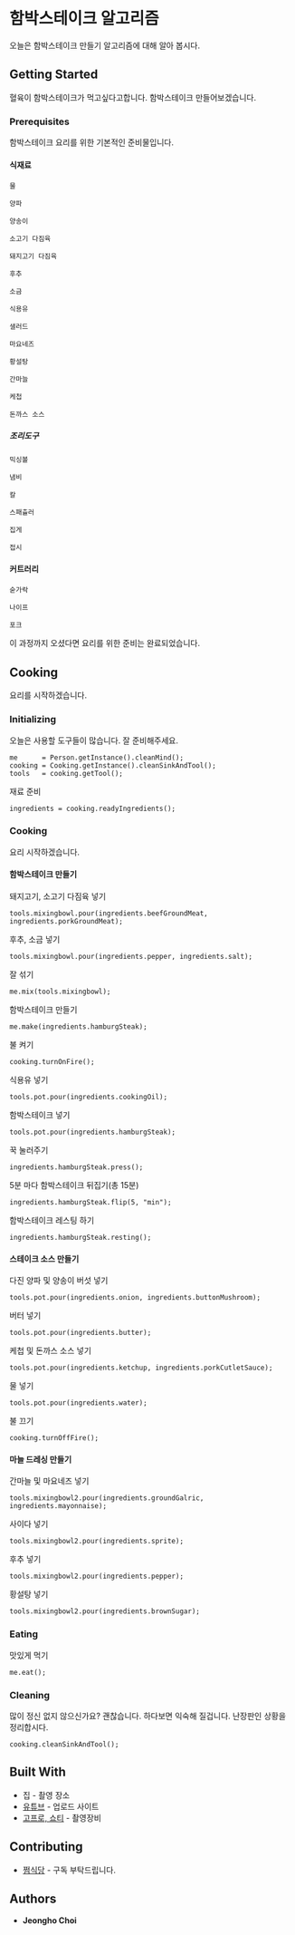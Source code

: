 # 함박스테이크 알고리즘

오늘은 함박스테이크 만들기 알고리즘에 대해 알아 봅시다.

## Getting Started

혈육이 함박스테이크가 먹고싶다고합니다. 함박스테이크 만들어보겠습니다.
 
### Prerequisites

함박스테이크 요리를 위한 기본적인 준비물입니다.

#### 식재료

```
물
```
```
양파
```
```
양송이
```
```
소고기 다짐육
```
```
돼지고기 다짐육
```
```
후추
```
```
소금
```
```
식용유
```
```
샐러드
```
```
마요네즈
```
```
황설탕
```
```
간마늘
```
```
케첩
```
```
돈까스 소스
```

##### 조리도구

```
믹싱볼
```
```
냄비
```
```
칼
```
```
스패츌러
```
```
집게
```
```
접시
```
#### 커트러리

```
숟가락
```
```
나이프
```
```
포크
```

이 과정까지 오셨다면 요리를 위한 준비는 완료되었습니다.

## Cooking

요리를 시작하겠습니다.

### Initializing

오늘은 사용할 도구들이 많습니다. 잘 준비해주세요.
```
me      = Person.getInstance().cleanMind();
cooking = Cooking.getInstance().cleanSinkAndTool();
tools   = cooking.getTool();
```

재료 준비
```
ingredients = cooking.readyIngredients();
```

### Cooking

요리 시작하겠습니다.

#### 함박스테이크 만들기

돼지고기, 소고기 다짐육 넣기
```
tools.mixingbowl.pour(ingredients.beefGroundMeat, ingredients.porkGroundMeat);
```

후추, 소금 넣기
```
tools.mixingbowl.pour(ingredients.pepper, ingredients.salt);
```

잘 섞기
```
me.mix(tools.mixingbowl);
```

함박스테이크 만들기
```
me.make(ingredients.hamburgSteak);
```

불 켜기
```
cooking.turnOnFire();
```

식용유 넣기
```
tools.pot.pour(ingredients.cookingOil);
```

함박스테이크 넣기
```
tools.pot.pour(ingredients.hamburgSteak);
```

꾹 눌러주기
```
ingredients.hamburgSteak.press();
```

5분 마다 함박스테이크 뒤집기(총 15분)
```
ingredients.hamburgSteak.flip(5, "min");
```

함박스테이크 레스팅 하기
```
ingredients.hamburgSteak.resting();
```

#### 스테이크 소스 만들기

다진 양파 및 양송이 버섯 넣기
```
tools.pot.pour(ingredients.onion, ingredients.buttonMushroom);
```

버터 넣기
```
tools.pot.pour(ingredients.butter);
```

케첩 및 돈까스 소스 넣기
```
tools.pot.pour(ingredients.ketchup, ingredients.porkCutletSauce);
```

물 넣기
```
tools.pot.pour(ingredients.water);
```

불 끄기
```
cooking.turnOffFire();
```

#### 마늘 드레싱 만들기

간마늘 및 마요네즈 넣기
```
tools.mixingbowl2.pour(ingredients.groundGalric, ingredients.mayonnaise);
```

사이다 넣기
```
tools.mixingbowl2.pour(ingredients.sprite);
```

후추 넣기
```
tools.mixingbowl2.pour(ingredients.pepper);
```

황설탕 넣기
```
tools.mixingbowl2.pour(ingredients.brownSugar);
```
### Eating

맛있게 먹기
```
me.eat();
```

### Cleaning

많이 정신 없지 않으신가요? 괜찮습니다. 하다보면 익숙해 질겁니다. 난장판인 상황을 정리합시다.

```
cooking.cleanSinkAndTool();
```


## Built With

* 집 - 촬영 장소
* [유튜브](https://www.youtube.com/@wjdgh) - 업로드 사이트
* [고프로, 쇼티](https://gopro.com/ko/kr/) - 촬영장비

## Contributing

* [쩜식당](https://www.youtube.com/@wjdgh) - 구독 부탁드립니다.

## Authors

* **Jeongho Choi**
